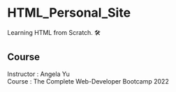 # HTML_Personal_Site
Learning HTML from Scratch. 🛠

## Course 
Instructor : Angela Yu <br>
Course : The Complete Web-Developer Bootcamp 2022
